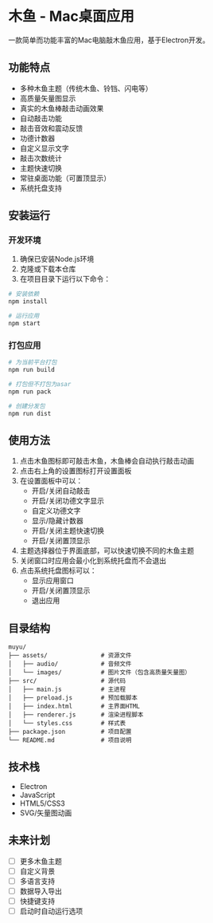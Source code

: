 # 木鱼 - Mac桌面应用

一款简单而功能丰富的Mac电脑敲木鱼应用，基于Electron开发。

## 功能特点

- 多种木鱼主题（传统木鱼、铃铛、闪电等）
- 高质量矢量图显示
- 真实的木鱼棒敲击动画效果
- 自动敲击功能
- 敲击音效和震动反馈
- 功德计数器
- 自定义显示文字
- 敲击次数统计
- 主题快速切换
- 常驻桌面功能（可置顶显示）
- 系统托盘支持

## 安装运行

### 开发环境

1. 确保已安装Node.js环境
2. 克隆或下载本仓库
3. 在项目目录下运行以下命令：

```bash
# 安装依赖
npm install

# 运行应用
npm start
```

### 打包应用

```bash
# 为当前平台打包
npm run build

# 打包但不打包为asar
npm run pack

# 创建分发包
npm run dist
```

## 使用方法

1. 点击木鱼图标即可敲击木鱼，木鱼棒会自动执行敲击动画
2. 点击右上角的设置图标打开设置面板
3. 在设置面板中可以：
   - 开启/关闭自动敲击
   - 开启/关闭功德文字显示
   - 自定义功德文字
   - 显示/隐藏计数器
   - 开启/关闭主题快速切换
   - 开启/关闭置顶显示
4. 主题选择器位于界面底部，可以快速切换不同的木鱼主题
5. 关闭窗口时应用会最小化到系统托盘而不会退出
6. 点击系统托盘图标可以：
   - 显示应用窗口
   - 开启/关闭置顶显示
   - 退出应用

## 目录结构

```
muyu/
├── assets/               # 资源文件
│   ├── audio/            # 音频文件
│   └── images/           # 图片文件（包含高质量矢量图）
├── src/                  # 源代码
│   ├── main.js           # 主进程
│   ├── preload.js        # 预加载脚本
│   ├── index.html        # 主界面HTML
│   ├── renderer.js       # 渲染进程脚本
│   └── styles.css        # 样式表
├── package.json          # 项目配置
└── README.md             # 项目说明
```

## 技术栈

- Electron
- JavaScript
- HTML5/CSS3
- SVG/矢量图动画

## 未来计划

- [ ] 更多木鱼主题
- [ ] 自定义背景
- [ ] 多语言支持
- [ ] 数据导入导出
- [ ] 快捷键支持
- [ ] 启动时自动运行选项 